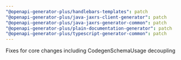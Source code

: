 ```yaml
---
"@openapi-generator-plus/handlebars-templates": patch
"@openapi-generator-plus/java-jaxrs-client-generator": patch
"@openapi-generator-plus/java-jaxrs-generator-common": patch
"@openapi-generator-plus/plain-documentation-generator": patch
"@openapi-generator-plus/typescript-generator-common": patch
---
```


Fixes for core changes including CodegenSchemaUsage decoupling
